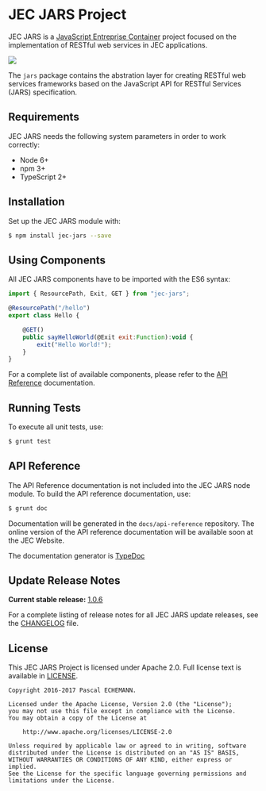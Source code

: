 # JEC JARS Project

JEC JARS is a [JavaScript Entreprise Container][jec-url] project focused on the implementation of RESTful web services in JEC applications.

[![][jec-logo]][jec-url]

The `jars` package contains the abstration layer for creating RESTful
web services frameworks based on the JavaScript API for RESTful Services (JARS) specification.

## Requirements

JEC JARS needs the following system parameters in order to work correctly:

- Node 6+
- npm 3+
- TypeScript 2+

## Installation

Set up the JEC JARS module with:

```bash
$ npm install jec-jars --save
```

## Using Components

All JEC JARS components have to be imported with the ES6 syntax:

```javascript
import { ResourcePath, Exit, GET } from "jec-jars";

@ResourcePath("/hello")
export class Hello {

    @GET()
    public sayHelloWorld(@Exit exit:Function):void {
        exit("Hello World!");
    }
}
```

For a complete list of available components, please refer to the [API Reference](#api-reference) documentation.

## Running Tests

To execute all unit tests, use:

```bash
$ grunt test
```

## API Reference

The API Reference documentation is not included into the JEC JARS node module. To build the API reference documentation, use:

```bash
$ grunt doc
```

Documentation will be generated in the `docs/api-reference` repository.
The online version of the  API reference documentation will be available soon at the JEC Website.

The documentation generator is [TypeDoc](http://typedoc.org/)

## Update Release Notes

**Current stable release:** [1.0.6](CHANGELOG.md#jec-jars-1.0.6)
 
For a complete listing of release notes for all JEC JARS update releases, see the [CHANGELOG](CHANGELOG.md) file. 

## License
This JEC JARS Project is licensed under Apache 2.0. Full license text is available in [LICENSE](LICENSE).

```
Copyright 2016-2017 Pascal ECHEMANN.

Licensed under the Apache License, Version 2.0 (the "License");
you may not use this file except in compliance with the License.
You may obtain a copy of the License at

    http://www.apache.org/licenses/LICENSE-2.0

Unless required by applicable law or agreed to in writing, software
distributed under the License is distributed on an "AS IS" BASIS,
WITHOUT WARRANTIES OR CONDITIONS OF ANY KIND, either express or implied.
See the License for the specific language governing permissions and
limitations under the License.
```

[jec-url]: https://github.com/pechemann/JEC
[jec-logo]: https://raw.githubusercontent.com/pechemann/JEC/master/assets/jec-logos/jec-logo.png